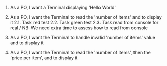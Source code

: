 1. As a PO, I want a Terminal displaying 'Hello World'

2. As a PO, I want the Terminal to read the 'number of items' and to display it
2.1. Task red test
2.2. Task green test
2.3. Task read from console for real / NB: We need extra time to assess how to read from console

3. As a PO, I want the Terminal to handle invalid 'number of items' value and to display it

4. As a PO, I want the Terminal to read the 'number of items', then the 'price per item', and to display it


